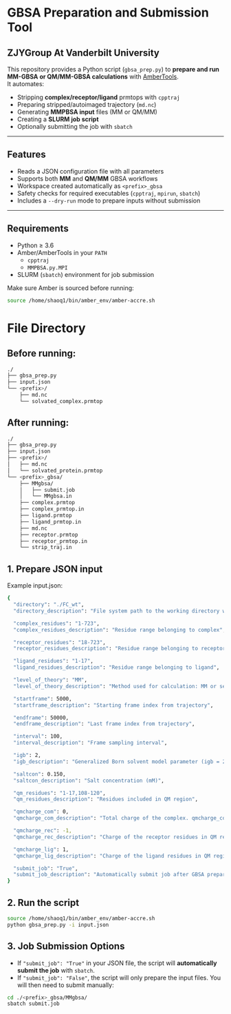 # GBSA Preparation and Submission Tool 
## ZJYGroup At Vanderbilt University

This repository provides a Python script (`gbsa_prep.py`) to **prepare and run MM-GBSA or QM/MM-GBSA calculations** with [AmberTools](https://ambermd.org/AmberTools.php).  
It automates:

- Stripping **complex/receptor/ligand** prmtops with `cpptraj`
- Preparing stripped/autoimaged trajectory (`md.nc`)
- Generating **MMPBSA input** files (MM or QM/MM)
- Creating a **SLURM job script**
- Optionally submitting the job with `sbatch`

---

## Features

- Reads a JSON configuration file with all parameters
- Supports both **MM** and **QM/MM** GBSA workflows
- Workspace created automatically as `<prefix>_gbsa`
- Safety checks for required executables (`cpptraj`, `mpirun`, `sbatch`)
- Includes a `--dry-run` mode to prepare inputs without submission

---

## Requirements

- Python ≥ 3.6  
- Amber/AmberTools in your `PATH`  
  - `cpptraj`  
  - `MMPBSA.py.MPI`
- SLURM (`sbatch`) environment for job submission

Make sure Amber is sourced before running:

```bash
source /home/shaoq1/bin/amber_env/amber-accre.sh
```

# File Directory
## Before running:
```bash
./
├── gbsa_prep.py
├── input.json
└── <prefix>/
    ├── md.nc
    └── solvated_complex.prmtop
```

## After running:
```bash
./
├── gbsa_prep.py
├── input.json
├── <prefix>/
│   ├── md.nc
│   └── solvated_protein.prmtop
└── <prefix>_gbsa/
    ├── MMgbsa/
    │   ├── submit.job
    │   └── MMgbsa.in
    ├── complex.prmtop
    ├── complex_prmtop.in
    ├── ligand.prmtop
    ├── ligand_prmtop.in
    ├── md.nc
    ├── receptor.prmtop
    ├── receptor_prmtop.in
    └── strip_traj.in
```

## 1. Prepare JSON input
Example input.json:
```bash
{
  "directory": "./FC_wt",
  "directory_description": "File system path to the working directory where .nc and .prmtop files for this simulation are stored",

  "complex_residues": "1-723",
  "complex_residues_description": "Residue range belonging to complex",

  "receptor_residues": "18-723",
  "receptor_residues_description": "Residue range belonging to receptor",

  "ligand_residues": "1-17",
  "ligand_residues_description": "Residue range belonging to ligand",

  "level_of_theory": "MM",
  "level_of_theory_description": "Method used for calculation: MM or semiempirical (AM1, PM6, DFTB3, etc.)",

  "startframe": 5000,
  "startframe_description": "Starting frame index from trajectory",

  "endframe": 50000,
  "endframe_description": "Last frame index from trajectory",

  "interval": 100,
  "interval_description": "Frame sampling interval",

  "igb": 2,
  "igb_description": "Generalized Born solvent model parameter (igb = 2 recommended)",

  "saltcon": 0.150,
  "saltcon_description": "Salt concentration (mM)",

  "qm_residues": "1-17,108-120",
  "qm_residues_description": "Residues included in QM region",

  "qmcharge_com": 0,
  "qmcharge_com_description": "Total charge of the complex. qmcharge_com = qmcharge_rec + qmcharge_lig",

  "qmcharge_rec": -1,
  "qmcharge_rec_description": "Charge of the receptor residues in QM region",

  "qmcharge_lig": 1,
  "qmcharge_lig_description": "Charge of the ligand residues in QM region",

  "submit_job": "True",
  "submit_job_description": "Automatically submit job after GBSA preparation (True or False)"
}
```
## 2. Run the script
```bash
source /home/shaoq1/bin/amber_env/amber-accre.sh
python gbsa_prep.py -i input.json
```
## 3. Job Submission Options

- If `"submit_job": "True"` in your JSON file, the script will **automatically submit the job** with `sbatch`.  
- If `"submit_job": "False"`, the script will only prepare the input files. You will then need to submit manually:

```bash
cd ./<prefix>_gbsa/MMgbsa/
sbatch submit.job
